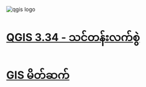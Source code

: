 ![qgis logo](https://github.com/qgis/QGIS/blob/master/images/README-md/main_logo.png)

# [QGIS 3.34 - သင်တန်းလက်စွဲ](https://seepuuyar.github.io/QGIS334-Training-Manual-MM/docs/training_manual/index.html)

# [GIS မိတ်ဆက်](https://seepuuyar.github.io/QGIS334-Training-Manual-MM/docs/gentle_gis_introduction/index.html)

